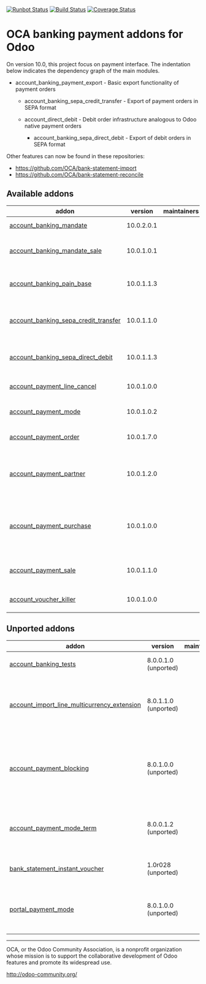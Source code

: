 [![Runbot Status](https://runbot.odoo-community.org/runbot/badge/flat/173/10.0.svg)](https://runbot.odoo-community.org/runbot/repo/github-com-oca-bank-payment-173)
[![Build Status](https://travis-ci.org/OCA/bank-payment.svg?branch=10.0)](https://travis-ci.org/OCA/bank-payment)
[![Coverage Status](https://coveralls.io/repos/OCA/bank-payment/badge.png?branch=10.0)](https://coveralls.io/r/OCA/bank-payment?branch=10.0)

OCA banking payment addons for Odoo
===================================

On version 10.0, this project focus on payment interface. The indentation below 
indicates the dependency graph of the main modules.

- account_banking_payment_export - Basic export functionality of payment orders

    - account_banking_sepa_credit_transfer - Export of payment orders in SEPA format

    - account_direct_debit - Debit order infrastructure analogous to Odoo native payment orders

        - account_banking_sepa_direct_debit - Export of debit orders in SEPA format
        
Other features can now be found in these repositories:

 * https://github.com/OCA/bank-statement-import
 * https://github.com/OCA/bank-statement-reconcile

[//]: # (addons)

Available addons
----------------
addon | version | maintainers | summary
--- | --- | --- | ---
[account_banking_mandate](account_banking_mandate/) | 10.0.2.0.1 |  | Banking mandates
[account_banking_mandate_sale](account_banking_mandate_sale/) | 10.0.1.0.1 |  | Adds mandates on sale orders
[account_banking_pain_base](account_banking_pain_base/) | 10.0.1.1.3 |  | Base module for PAIN file generation
[account_banking_sepa_credit_transfer](account_banking_sepa_credit_transfer/) | 10.0.1.1.0 |  | Create SEPA XML files for Credit Transfers
[account_banking_sepa_direct_debit](account_banking_sepa_direct_debit/) | 10.0.1.1.3 |  | Create SEPA files for Direct Debit
[account_payment_line_cancel](account_payment_line_cancel/) | 10.0.1.0.0 |  | Account payment line cancel
[account_payment_mode](account_payment_mode/) | 10.0.1.0.2 |  | Account Payment Mode
[account_payment_order](account_payment_order/) | 10.0.1.7.0 |  | Account Payment Order
[account_payment_partner](account_payment_partner/) | 10.0.1.2.0 |  | Adds payment mode on partners and invoices
[account_payment_purchase](account_payment_purchase/) | 10.0.1.0.0 |  | Adds Bank Account and Payment Mode on Purchase Orders
[account_payment_sale](account_payment_sale/) | 10.0.1.1.0 |  | Adds payment mode on sale orders
[account_voucher_killer](account_voucher_killer/) | 10.0.1.0.0 |  | Accounting Payment Access


Unported addons
---------------
addon | version | maintainers | summary
--- | --- | --- | ---
[account_banking_tests](account_banking_tests/) | 8.0.0.1.0 (unported) |  | Banking Addons - Tests
[account_import_line_multicurrency_extension](account_import_line_multicurrency_extension/) | 8.0.1.1.0 (unported) |  | Add an improved view for move line import in bank statement
[account_payment_blocking](account_payment_blocking/) | 8.0.1.0.0 (unported) |  | Prevent invoices under litigation to be proposed in payment orders.
[account_payment_mode_term](account_payment_mode_term/) | 8.0.0.1.2 (unported) |  | Account Banking - Payments Term Filter
[bank_statement_instant_voucher](bank_statement_instant_voucher/) | 1.0r028 (unported) |  | Bank statement instant voucher
[portal_payment_mode](portal_payment_mode/) | 8.0.1.0.0 (unported) |  | Adds payment mode ACL's for portal users

[//]: # (end addons)

----

OCA, or the Odoo Community Association, is a nonprofit organization whose 
mission is to support the collaborative development of Odoo features and 
promote its widespread use.

http://odoo-community.org/
